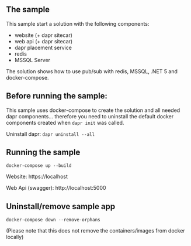 
## The sample
This sample start a solution with the following components:

* website (+ dapr sitecar) 
* web api (+ dapr sitecar)
* dapr placement service
* redis
* MSSQL Server

The solution shows how to use pub/sub with redis, MSSQL, .NET 5 and docker-compose.

## Before running the sample:
This sample uses docker-compose to create the solution and all needed dapr components... therefore you need to uninstall the default docker components created when `dapr init` was called.

Uninstall dapr:
`dapr uninstall --all`

## Running the sample

`docker-compose up --build`

Website:
https://localhost

Web Api (swagger): 
http://localhost:5000

## Uninstall/remove sample app

`docker-compose down --remove-orphans`

(Please note that this does not remove the containers/images from docker locally)
